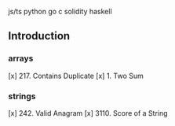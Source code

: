 js/ts
python
go
c
solidity
haskell

## Introduction

### arrays
[x] 217. Contains Duplicate
[x] 1. Two Sum

### strings
[x] 242. Valid Anagram
[x] 3110. Score of a String
